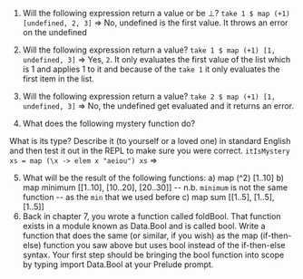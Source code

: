 
1. Will the following expression return a value or be ⊥?
`take 1 $ map (+1) [undefined, 2, 3]` => No, undefined is the first value. It throws an error on the undefined

2. Will the following expression return a value?
`take 1 $ map (+1) [1, undefined, 3]` => Yes, `2`. It only evaluates the first value of the list which is 1 and applies 1 to it and because of the
`take 1` it only evaluates the first item in the list.

3. Will the following expression return a value?
`take 2 $ map (+1) [1, undefined, 3]` => No, the undefined get evaluated and it returns an error.

4. What does the following mystery function do?

What is its type? Describe it (to yourself or a loved one) in standard English and then test it out in the REPL to make sure you were correct.
`itIsMystery xs = map (\x -> elem x "aeiou") xs` =>

5. What will be the result of the following functions: a) map (^2) [1..10]
b) map minimum [[1..10], [10..20], [20..30]] -- n.b. `minimum` is not the same function -- as the `min` that we used before
c) map sum [[1..5], [1..5], [1..5]]
6. Back in chapter 7, you wrote a function called foldBool. That function exists in a module known as Data.Bool and is called bool. Write a function that does the same (or similar, if you wish) as the map (if-then-else) function you saw above but uses bool instead of the if-then-else syntax. Your first step should be bringing the bool function into scope by typing import Data.Bool at your Prelude prompt.